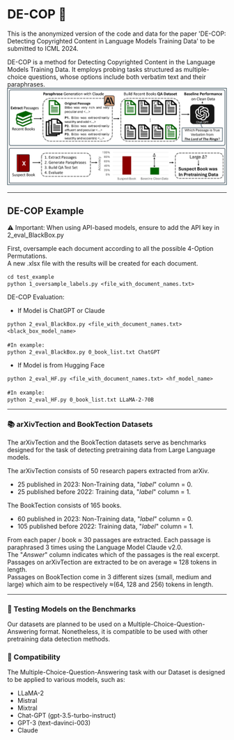 # DE-COP 👮
This is the anonymized version of the code and data for the paper 'DE-COP: Detecting Copyrighted Content in Language Models Training Data' to be submitted to ICML 2024.<br>


DE-COP is a method for Detecting Copyrighted Content in the Language Models Training Data. It employs probing tasks structured as multiple-choice questions, whose options include both verbatim text and their paraphrases.
![GitHub Logo](DE-COP.png)


---
## DE-COP Example
⚠ Important: When using API-based models, ensure to add the API key in 2_eval_BlackBox.py<br>

First, oversample each document according to all the possible 4-Option Permutations.<br>
A new .xlsx file with the results will be created for each document. 
```
cd test_example
python 1_oversample_labels.py <file_with_document_names.txt>
```
DE-COP Evaluation:
- If Model is ChatGPT or Claude
```
python 2_eval_BlackBox.py <file_with_document_names.txt> <black_box_model_name>

#In example:
python 2_eval_BlackBox.py 0_book_list.txt ChatGPT
```

- If Model is from Hugging Face
```
python 2_eval_HF.py <file_with_document_names.txt> <hf_model_name>

#In example:
python 2_eval_HF.py 0_book_list.txt LLaMA-2-70B
```

---

### 📚 arXivTection and BookTection Datasets
The arXivTection and the BookTection datasets serve as benchmarks designed for the task of detecting pretraining data from Large Language models.

The arXivTection consists of 50 research papers extracted from arXiv. 
- 25 published in 2023: Non-Training data, "_label_" column = 0.
- 25 published before 2022: Training data, "_label_" column = 1.

The BookTection consists of 165 books. 
- 60 published in 2023: Non-Training data, "_label_" column = 0.
- 105 published before 2022: Training data, "_label_" column = 1.


From each paper / book ≈ 30 passages are extracted. Each passage is paraphrased 3 times using the Language Model Claude v2.0. <br>
The "_Answer_" column indicates which of the passages is the real excerpt.<br>
Passages on arXivTection are extracted to be on average ≈ 128 tokens in length.<br>
Passages on BookTection come in 3 different sizes (small, medium and large) which aim to be respectively ≈(64, 128 and 256) tokens in length.

---
### 🧪 Testing Models on the Benchmarks
Our datasets are planned to be used on a Multiple-Choice-Question-Answering format. Nonetheless, it is compatible to be used with other pretraining data detection methods.<br>

### 🤝 Compatibility
The Multiple-Choice-Question-Answering task with our Dataset is designed to be applied to various models, such as:<br>
- LLaMA-2
- Mistral
- Mixtral
- Chat-GPT (gpt-3.5-turbo-instruct)
- GPT-3 (text-davinci-003)
- Claude 

